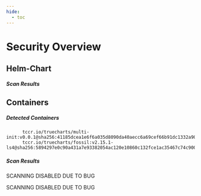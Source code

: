```yaml
---
hide:
  - toc
---
```


# Security Overview

<link href="https://truecharts.org/_static/trivy.css" type="text/css" rel="stylesheet" />

## Helm-Chart

##### Scan Results


## Containers

##### Detected Containers

          tccr.io/truecharts/multi-init:v0.0.1@sha256:41185dcea1e6f6a035d8090da40aecc6a69cef66b91dc1332a90c9d22861d367
          tccr.io/truecharts/fossil:v2.15.1-ls4@sha256:5894297e0c90a431a7e93382054ac120e10860c132fce1ac35467c74c900e330

##### Scan Results

SCANNING DISABLED DUE TO BUG

SCANNING DISABLED DUE TO BUG
